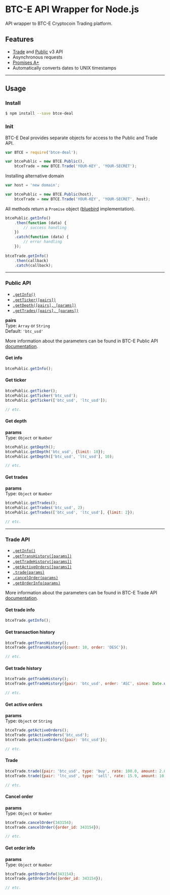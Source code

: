 # BTC-E API Wrapper for Node.js
API wrapper to BTC-E Cryptocoin Trading platform.

## Features

  * [Trade](https://btc-e.com/api/documentation) and [Public](https://btc-e.com/api/3/documentation) v3 API
  * Asynchronous requests
  * [Promises A+](http://promisesaplus.com)
  * Automatically converts dates to UNIX timestamps

<hr>

## Usage

### Install

```bash
$ npm install --save btce-deal
```

### Init
BTC-E Deal provides separate objects for access to the Public and Trade API.

```javascript
var BTCE = require('btce-deal');

var btcePublic = new BTCE.Public(),
    btceTrade = new BTCE.Trade('YOUR-KEY', 'YOUR-SECRET');
```

Installing alternative domain
```javascript
var host = 'new domain';

var btcePublic = new BTCE.Public(host),
    btceTrade = new BTCE.Trade('YOUR-KEY', 'YOUR-SECRET', host);
```

All methods return a `Promise` object ([bluebird](https://github.com/petkaantonov/bluebird) implementation).
```javascript
btcePublic.getInfo()
    .then(function (data) {
        // success handling
    })
    .catch(function (data) {
        // error handling
    });
    
btceTrade.getInfo()
    .then(callback)
    .catch(callback);
```

<hr>

### Public API
* [`.getInfo()`](#get-info)
* [`.getTicker([pairs])`](#get-ticker)
* [`.getDepth([pairs], [params])`](#get-depth)
* [`.getTrades([pairs], [params])`](#get-trades)

**pairs**  
Type: `Array` or `String`  
Default: `'btc_usd'`

More information about the parameters can be found in BTC-E Public API [documentation](https://btc-e.com/api/3/documentation).

#### Get info
```javascript
btcePublic.getInfo();
```

#### Get ticker
```javascript
btcePublic.getTicker();
btcePublic.getTicker('btc_usd');
btcePublic.getTicker(['btc_usd', 'ltc_usd']);

// etc.
```
#### Get depth
**params**  
Type: `Object` or `Number`
```javascript
btcePublic.getDepth();
btcePublic.getDepth('btc_usd', {limit: 10});
btcePublic.getDepth(['btc_usd', 'ltc_usd'], 10);

// etc.
```
#### Get trades
**params**  
Type: `Object` or `Number`
```javascript
btcePublic.getTrades();
btcePublic.getTrades('btc_usd', 2);
btcePublic.getTrades(['btc_usd', 'ltc_usd'], {limit: 2});

// etc.
```

<hr>

### Trade API
* [`.getInfo()`](#get-trade-info)
* [`.getTransHistory([params])`](#get-transaction-history)
* [`.getTradeHistory([params])`](#get-trade-history)
* [`.getActiveOrders([params])`](#get-active-orders)
* [`.trade(params)`](#trade)
* [`.cancelOrder(params)`](#cancel-order)
* [`.getOrderInfo(params)`](#get-order-info)

More information about the parameters can be found in BTC-E Trade API [documentation](https://btc-e.com/api/documentation).

#### Get trade info
```javascript
btceTrade.getInfo();
```

#### Get transaction history
```javascript
btceTrade.getTransHistory();
btceTrade.getTransHistory({count: 10, order: 'DESC'});

// etc.
```
#### Get trade history
```javascript
btceTrade.getTradeHistory();
btceTrade.getTradeHistory({pair: 'btc_usd', order: 'ASC', since: Date.now()});

// etc.
```

#### Get active orders
**params**  
Type: `Object` or `String`
```javascript
btceTrade.getActiveOrders();
btceTrade.getActiveOrders('btc_usd');
btceTrade.getActiveOrders({pair: 'btc_usd'});

// etc.
```

#### Trade
```javascript
btceTrade.trade({pair: 'btc_usd', type: 'buy', rate: 100.0, amount: 2.0});
btceTrade.trade({pair: 'ltc_usd', type: 'sell', rate: 15.9, amount: 10.7});

// etc.
```

#### Cancel order
**params**  
Type: `Object` or `Number`
```javascript
btceTrade.cancelOrder(343154);
btceTrade.cancelOrder({order_id: 343154});

// etc.
```

#### Get order info
**params**  
Type: `Object` or `Number`
```javascript
btceTrade.getOrderInfo(343154);
btceTrade.getOrderInfo({order_id: 343154});

// etc.
```